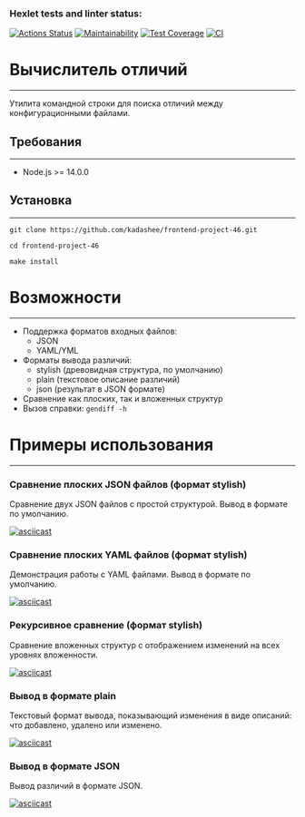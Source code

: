 ### Hexlet tests and linter status:

[![Actions Status](https://github.com/kadashee/frontend-project-46/actions/workflows/hexlet-check.yml/badge.svg)](https://github.com/kadashee/frontend-project-46/actions)
[![Maintainability](https://api.codeclimate.com/v1/badges/43cce3b342d7100009c5/maintainability)](https://codeclimate.com/github/kadashee/frontend-project-46/maintainability)
[![Test Coverage](https://api.codeclimate.com/v1/badges/43cce3b342d7100009c5/test_coverage)](https://codeclimate.com/github/kadashee/frontend-project-46/test_coverage)
[![CI](https://github.com/kadashee/frontend-project-46/actions/workflows/ci.yml/badge.svg)](https://github.com/kadashee/frontend-project-46/actions/workflows/ci.yml)

# Вычислитель отличий

________________

Утилита командной строки для поиска отличий между конфигурационными файлами.

## Требования

_______________________________________

- Node.js >= 14.0.0

## Установка

________________________________

```
git clone https://github.com/kadashee/frontend-project-46.git

cd frontend-project-46

make install
```

# Возможности

___________________________

- Поддержка форматов входных файлов:
    - JSON
    - YAML/YML
- Форматы вывода различий:
    - stylish (древовидная структура, по умолчанию)
    - plain (текстовое описание различий)
    - json (результат в JSON формате)
- Сравнение как плоских, так и вложенных структур
- Вызов справки: `gendiff -h`

# Примеры использования

_____________________________

### Сравнение плоских JSON файлов (формат stylish)

Cравнение двух JSON файлов с простой структурой. Вывод в формате по умолчанию.

[![asciicast](https://asciinema.org/a/EebwDLzo6aSaeg7p6uLRx155X.svg)](https://asciinema.org/a/EebwDLzo6aSaeg7p6uLRx155X)

### Сравнение плоских YAML файлов (формат stylish)

Демонстрация работы с YAML файлами. Вывод в формате по умолчанию.

[![asciicast](https://asciinema.org/a/f3sMpuBQUFHGR6wl1RzWf5mCB.svg)](https://asciinema.org/a/f3sMpuBQUFHGR6wl1RzWf5mCB)

### Рекурсивное сравнение (формат stylish)

Сравнение вложенных структур с отображением изменений на всех уровнях вложенности.

[![asciicast](https://asciinema.org/a/PDQCGPV8BIZwm2IyvtRFawaYS.svg)](https://asciinema.org/a/PDQCGPV8BIZwm2IyvtRFawaYS)

### Вывод в формате plain

Текстовый формат вывода, показывающий изменения в виде описаний: что добавлено, удалено или изменено.

[![asciicast](https://asciinema.org/a/QeJrtnXnw5ZYdJmFRgYP5ZUh7.svg)](https://asciinema.org/a/QeJrtnXnw5ZYdJmFRgYP5ZUh7)

### Вывод в формате JSON

Вывод различий в формате JSON.

[![asciicast](https://asciinema.org/a/mrRZ6O5Ud8EwP51awDacFAS3J.svg)](https://asciinema.org/a/mrRZ6O5Ud8EwP51awDacFAS3J)
